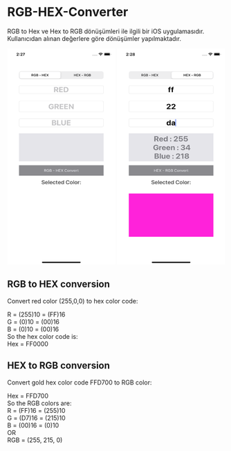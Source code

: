 # RGB-HEX-Converter

RGB to Hex ve Hex to RGB dönüşümleri ile ilgili bir iOS uygulamasıdır. <br>
Kullanıcıdan alınan değerlere göre dönüşümler yapılmaktadır. <br>

<img src = "rgbtohex.png" width=250 height=500>  <img src = "rgbtohex1.png" width=250 height=500>
## RGB to HEX conversion

Convert red color (255,0,0) to hex color code: <br>

R = (255)10 = (FF)16 <br>
G = (0)10 = (00)16 <br>
B = (0)10 = (00)16 <br>
So the hex color code is: <br>
Hex = FF0000 <br>

## HEX to RGB conversion

Convert gold hex color code FFD700 to RGB color:<br>

Hex = FFD700<br>
So the RGB colors are:<br>
R = (FF)16 = (255)10<br>
G = (D7)16 = (215)10<br>
B = (00)16 = (0)10<br>
OR<br>
RGB = (255, 215, 0)<br>



